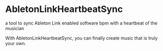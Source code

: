 # AbletonLinkHeartbeatSync
a tool to sync Ableton Link enabled software bpm with a heartbeat of the musician

With AbletonLinkHeartbeatSync, you can finally create music that is truly your own.
